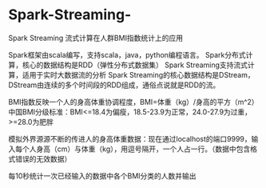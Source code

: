 # Spark-Streaming-
Spark Streaming 流式计算在人群BMI指数统计上的应用

Spark框架由scala编写，支持scala，java，python编程语言。
Spark分布式计算，核心的数据结构是RDD（弹性分布式数据集）
Spark Streaming支持流式计算，适用于实时大数据流的分析
Spark Streaming的核心数据结构是DStream，DStream由连续的多个时间段的RDD组成，通俗点说就是RDD的流。

BMI指数反映一个人的身高体重协调程度，BMI=体重（kg）/身高的平方（m^2）
中国BMI分级标准：BMI<=18.4为偏瘦，18.5-23.9为正常，24.0-27.9为过重，>=28.0为肥胖

模拟外界源源不断的传进人的身高体重数据：现在通过localhost的端口9999，输入每个人身高（cm）与体重（kg），用逗号隔开，一个人占一行。（数据中包含格式错误的无效数据）

每10秒统计一次已经输入的数据中各个BMI分类的人数并输出

